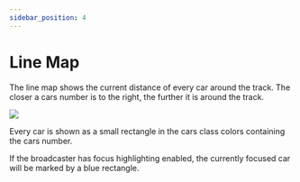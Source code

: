 ```yaml
---
sidebar_position: 4
---
```


# Line Map

The line map shows the current distance of every car around the track. The closer a cars number is to the right, the
further it is around the track.

![](/img/lt-room-line-map.png)

Every car is shown as a small rectangle in the cars class colors containing the cars number.

If the broadcaster has focus highlighting enabled, the currently focused car will be marked by a blue rectangle.
